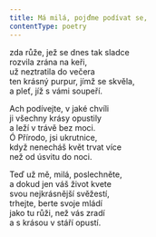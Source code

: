 ```yaml
---
title: Má milá, pojďme podívat se,
contentType: poetry
---
```


<section>

zda růže, jež se dnes tak sladce  
rozvila zrána na keři,  
už neztratila do večera  
ten krásný purpur, jímž se skvěla,  
a pleť, jíž s vámi soupeří.

</section>

<section>

Ach podívejte, v jaké chvíli  
ji všechny krásy opustily  
a leží v trávě bez moci.  
Ó Přírodo, jsi ukrutnice,  
když nenecháš květ trvat více  
než od úsvitu do noci.

</section>

<section>

Teď už mě, milá, poslechněte,  
a dokud jen váš život kvete  
svou nejkrásnější svěžestí,  
trhejte, berte svoje mládí  
jako tu růži, než vás zradí  
a s krásou v stáří opustí.

</section>
